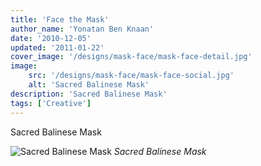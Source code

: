 ```yaml
---
title: 'Face the Mask'
author_name: 'Yonatan Ben Knaan'
date: '2010-12-05'
updated: '2011-01-22'
cover_image: '/designs/mask-face/mask-face-detail.jpg'
image: 
    src: '/designs/mask-face/mask-face-social.jpg'
    alt: 'Sacred Balinese Mask'
description: 'Sacred Balinese Mask'
tags: ['Creative']
---
```


Sacred Balinese Mask

![Sacred Balinese Mask](/designs/mask-face/mask-face.jpg)
*Sacred Balinese Mask*